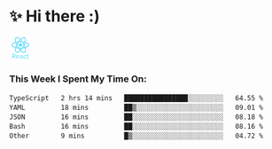 <h1 align="left">✨ Hi there :)</h1>

  <a href="https://reactjs.org/" target="_blank" rel="noreferrer">   
    <img src="https://raw.githubusercontent.com/devicons/devicon/master/icons/react/react-original-wordmark.svg" alt="react" width="40"     
    height="40"/></a>
 
<h3 align="left">This Week I Spent My Time On:</h3>
<!--START_SECTION:waka-->

```txt
TypeScript   2 hrs 14 mins   ████████████████░░░░░░░░░   64.55 %
YAML         18 mins         ██▒░░░░░░░░░░░░░░░░░░░░░░   09.01 %
JSON         16 mins         ██░░░░░░░░░░░░░░░░░░░░░░░   08.18 %
Bash         16 mins         ██░░░░░░░░░░░░░░░░░░░░░░░   08.16 %
Other        9 mins          █▒░░░░░░░░░░░░░░░░░░░░░░░   04.72 %
```

<!--END_SECTION:waka-->

